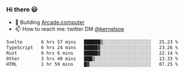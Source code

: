 ### Hi there 😃

- 🔨 Building [Arcade.computer](https://arcade.computer)
- 📫 How to reach me: twitter DM [@kernelsoe](https://twitter.com/kernelsoe)

<!--START_SECTION:waka-->

```txt
Svelte       6 hrs 57 mins   ██████▒░░░░░░░░░░░░░░░░░░   25.23 %
TypeScript   6 hrs 24 mins   █████▓░░░░░░░░░░░░░░░░░░░   23.26 %
Rust         6 hrs 6 mins    █████▓░░░░░░░░░░░░░░░░░░░   22.14 %
Other        3 hrs 40 mins   ███▒░░░░░░░░░░░░░░░░░░░░░   13.33 %
HTML         1 hr 59 mins    █▓░░░░░░░░░░░░░░░░░░░░░░░   07.25 %
```

<!--END_SECTION:waka-->
